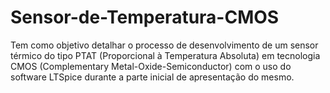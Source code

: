 # Sensor-de-Temperatura-CMOS
Tem como objetivo detalhar o processo de desenvolvimento de um sensor térmico do tipo PTAT (Proporcional à Temperatura Absoluta) em tecnologia CMOS (Complementary Metal-Oxide-Semiconductor) com o uso do software LTSpice durante a parte inicial de apresentação do mesmo.
